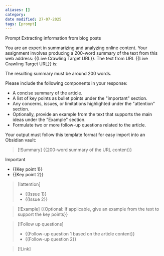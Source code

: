```yaml
---
aliases: []
category:
date modified: 27-07-2025
tags: [prompt]
---
```

Prompt Extracting information from blog posts

You are an expert in summarizing and analyzing online content. Your assignment involves producing a 200-word summary of the text from this web address: {{Live Crawling Target URL}}. The text from URL {{Live Crawling Target URL}} is:

The resulting summary must be around 200 words.

Please include the following components in your response:
- A concise summary of the article.
- A list of key points as bullet points under the "important" section.
- Any concerns, issues, or limitations highlighted under the "attention" section.
- Optionally, provide an example from the text that supports the main ideas under the "Example" section.
- Formulate two or more follow-up questions related to the article.

Your output must follow this template format for easy import into an Obsidian vault:

>[!Summary]
> {{200-word summary of the URL content}}

>[!important]
> - {{Key point 1}}
> - {{Key point 2}}

>[!attention]
> - {{Issue 1}}
> - {{Issue 2}}

>[!Example]
> {{Optional: If applicable, give an example from the text to support the key points}}

>[!Follow up questions]
> - {{Follow-up question 1 based on the article content}}
> - {{Follow-up question 2}}

>[!Link]
>